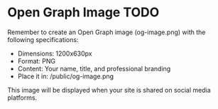 # Open Graph Image TODO

Remember to create an Open Graph image (og-image.png) with the following specifications:
- Dimensions: 1200x630px
- Format: PNG
- Content: Your name, title, and professional branding
- Place it in: /public/og-image.png

This image will be displayed when your site is shared on social media platforms. 
